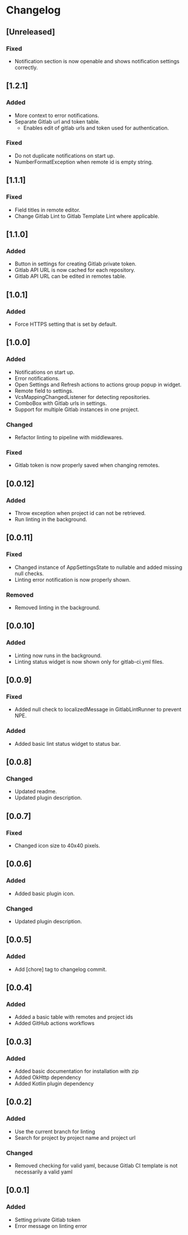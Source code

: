 # Changelog

## [Unreleased]
### Fixed
- Notification section is now openable and shows notification settings correctly.

## [1.2.1]
### Added
- More context to error notifications.
- Separate Gitlab url and token table.
  - Enables edit of gitlab urls and token used for authentication.

### Fixed
- Do not duplicate notifications on start up.
- NumberFormatException when remote id is empty string.

## [1.1.1]
### Fixed
- Field titles in remote editor.
- Change Gitlab Lint to Gitlab Template Lint where applicable.

## [1.1.0]
### Added
- Button in settings for creating Gitlab private token.
- Gitlab API URL is now cached for each repository.
- Gitlab API URL can be edited in remotes table.

## [1.0.1]
### Added
- Force HTTPS setting that is set by default.

## [1.0.0]
### Added
- Notifications on start up.
- Error notifications.
- Open Settings and Refresh actions to actions group popup in widget.
- Remote field to settings.
- VcsMappingChangedListener for detecting repositories.
- ComboBox with Gitlab urls in settings.
- Support for multiple Gitlab instances in one project.

### Changed
- Refactor linting to pipeline with middlewares.

### Fixed
- Gitlab token is now properly saved when changing remotes.

## [0.0.12]
### Added
- Throw exception when project id can not be retrieved.
- Run linting in the background.

## [0.0.11]
### Fixed
- Changed instance of AppSettingsState to nullable and added missing null checks.
- Linting error notification is now properly shown.

### Removed
- Removed linting in the background.

## [0.0.10]
### Added
- Linting now runs in the background.
- Linting status widget is now shown only for gitlab-ci.yml files.

## [0.0.9]
### Fixed
- Added null check to localizedMessage in GitlabLintRunner to prevent NPE.

### Added
- Added basic lint status widget to status bar.

## [0.0.8]
### Changed
- Updated readme.
- Updated plugin description.

## [0.0.7]
### Fixed
- Changed icon size to 40x40 pixels.

## [0.0.6]
### Added
- Added basic plugin icon.

### Changed
- Updated plugin description.

## [0.0.5]
### Added
- Add [chore] tag to changelog commit.

## [0.0.4]
### Added
- Added a basic table with remotes and project ids
- Added GitHub actions workflows

## [0.0.3]
### Added
- Added basic documentation for installation with zip
- Added OkHttp dependency
- Added Kotlin plugin dependency

## [0.0.2]
### Added
- Use the current branch for linting
- Search for project by project name and project url

### Changed
- Removed checking for valid yaml, because Gitlab CI template is not necessarily a valid yaml

## [0.0.1]
### Added
- Setting private Gitlab token
- Error message on linting error